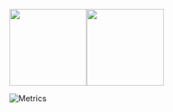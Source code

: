 <img align="" height="137px" src="https://github-readme-stats.vercel.app/api?username=Pangaulin&hide_title=true&hide_border=true&show_icons=true&include_all_commits=true&line_height=21&bg_color=0,EC6C6C,FFD479,FFFC79,73FA79&theme=graywhite" /><img align="" height="137px" src="https://github-readme-stats.vercel.app/api/top-langs/?username=Lucid1ty&hide_title=true&hide_border=true&layout=compact&bg_color=0,73FA79,73FDFF,D783FF&theme=graywhite" />


![Metrics](https://metrics.lecoq.io/Lucid1ty?template=classic&base.indepth=false&base.hireable=false&config.timezone=Asia%2FShanghai)
